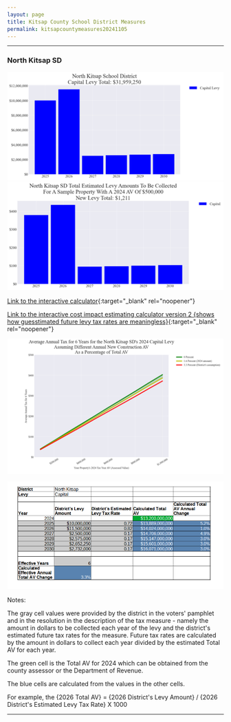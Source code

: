 ```yaml
---
layout: page
title: Kitsap County School District Measures
permalink: kitsapcountymeasures20241105
---
```


___

### North Kitsap SD

![North Kitsap SD capital levy totals chart](pagesManual/LeviesReport/20241105/NorthKitsapCapital.png "North Kitsap SD capital levy totals chart")
![North Kitsap SD capital levy example parcel chart](pagesManual/LeviesReport/20241105/NorthKitsapCapitalParcel.png "North Kitsap SD capital  example parcel chart")

[Link to the interactive calculator](calculator_north_kitsap_capital_20241105_enhanced){:target="_blank" rel="noopener"}

[Link to the interactive cost impact estimating calculator version 2 {shows how guesstimated future levy tax rates are meaningless}](table_north_kitsap_capital_levy_20241105){:target="_blank" rel="noopener"}

![North Kitsap SD average annual costs for different new construction rates](pagesManual/LeviesReport/20241105/NorthKitsapCapitalLevyNewConstruction.png "North Kitsap SD new construction chart")

![North Kitsap SD effective annual Total AV change](pagesManual/LeviesReport/20241105/NorthKitsapSDCapitalEffNewConstructionRate.png "North Kitsap SD new construction rate table")

Notes:

The gray cell values were provided by the district in the voters' pamphlet and in the resolution in the description of the tax measure - namely the amount in dollars to be collected each year of the levy and the district's estimated future tax rates for the measure. Future tax rates are calculated by the amount in dollars to collect each year divided by the estimated Total AV for each year.

The green cell is the Total AV for 2024 which can be obtained from the county assessor or the Department of Revenue.

The blue cells are calculated from the values in the other cells.

For example, the {2026 Total AV} = {2026 District's Levy Amount} / {2026 District's Estimated Levy Tax Rate} X 1000

___

